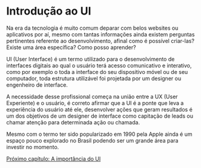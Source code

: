 # Introdução ao UI

Na era da tecnologia é muito comum deparar com belos websites ou aplicativos por aí, mesmo com tantas informações ainda existem perguntas pertinentes referente ao desenvolvimento, afinal como é possível criar-las? Existe uma área específica? Como posso aprender? 

UI (User Interface) é um termo utilizado para o desenvolvimento de interfaces digitais ao qual o usuário terá acesso comunicativo e interativo, como por exemplo o toda a interface do seu dispositivo móvel ou de seu computador, toda estrutura utilizável foi projetada por um designer ou engenheiro de interface.

A necessidade desse profissional começa na união entre a UX (User Experiente) e o usuário, é correto afirmar que a UI é a ponte que leva a experiência do usuário até ele, desenvolver ações que geram resultados é um dos objetivos de um designer de interface como capitação de leads ou chamar atenção para determinada ação ou chamada.

Mesmo com o termo ter sido popularizado em 1990 pela Apple ainda é um espaço pouco explorado no Brasil podendo ser um grande área para investir no momento.

[Próximo capítulo: A importância do UI](../02-A-importância-do-UI/A-importância-do-UI.md)